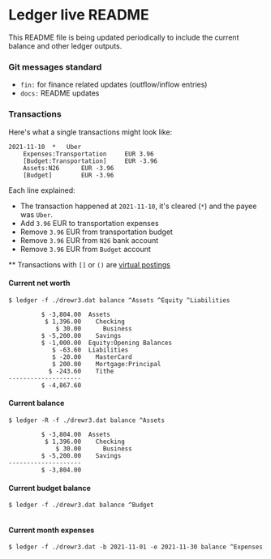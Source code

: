 # Ledger live README

This README file is being updated periodically to include the current balance and other ledger outputs.

### Git messages standard

-   `fin:` for finance related updates (outflow/inflow entries)
-   `docs:` README updates

### Transactions

Here's what a single transactions might look like:

```
2021-11-10	*	Uber
	Expenses:Transportation		EUR 3.96
	[Budget:Transportation]		EUR -3.96
	Assets:N26		EUR -3.96
	[Budget]		EUR -3.96
```

Each line explained:

-   The transaction happened at `2021-11-10`, it's cleared (`*`) and the payee was `Uber`.
-   Add `3.96` EUR to transportation expenses
-   Remove `3.96` EUR from transportation budget
-   Remove `3.96` EUR from `N26` bank account
-   Remove `3.96` EUR from `Budget` account

** Transactions with `[]` or `()` are [virtual postings](https://www.ledger-cli.org/3.0/doc/ledger3.html#Virtual-postings)

#### Current net worth

`$ ledger -f ./drewr3.dat balance ^Assets ^Equity ^Liabilities`

```
         $ -3,804.00  Assets
          $ 1,396.00    Checking
             $ 30.00      Business
         $ -5,200.00    Savings
         $ -1,000.00  Equity:Opening Balances
            $ -63.60  Liabilities
            $ -20.00    MasterCard
            $ 200.00    Mortgage:Principal
           $ -243.60    Tithe
--------------------
         $ -4,867.60
```

#### Current balance

`$ ledger -R -f ./drewr3.dat balance ^Assets`

```
         $ -3,804.00  Assets
          $ 1,396.00    Checking
             $ 30.00      Business
         $ -5,200.00    Savings
--------------------
         $ -3,804.00
```

#### Current budget balance

`$ ledger -f ./drewr3.dat balance ^Budget`

```
```

#### Current month expenses

`$ ledger -f ./drewr3.dat -b 2021-11-01 -e 2021-11-30 balance ^Expenses`

```
```

